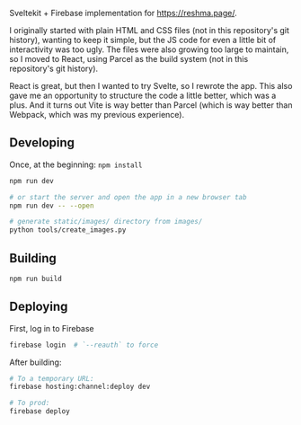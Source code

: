 Sveltekit + Firebase implementation for https://reshma.page/.

I originally started with plain HTML and CSS files (not in this repository's
git history), wanting to keep it simple, but the JS code for even a little bit
of interactivity was too ugly. The files were also growing too large to
maintain, so I moved to React, using Parcel as the build system (not in this
repository's git history).

React is great, but then I wanted to try Svelte, so I rewrote the app. This
also gave me an opportunity to structure the code a little better, which was
a plus. And it turns out Vite is way better than Parcel (which is way better
than Webpack, which was my previous experience).

## Developing

Once, at the beginning: `npm install`

```bash
npm run dev

# or start the server and open the app in a new browser tab
npm run dev -- --open

# generate static/images/ directory from images/
python tools/create_images.py
```

## Building

```bash
npm run build
```

## Deploying

First, log in to Firebase

```bash
firebase login  # `--reauth` to force 
```

After building:

```bash
# To a temporary URL:
firebase hosting:channel:deploy dev

# To prod:
firebase deploy
```
